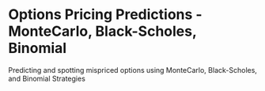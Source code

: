 # Options Pricing Predictions - MonteCarlo, Black-Scholes, Binomial
Predicting and spotting mispriced options using MonteCarlo, Black-Scholes, and Binomial Strategies 
